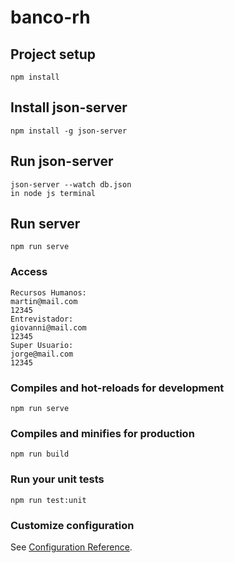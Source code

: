 # banco-rh

## Project setup
```
npm install
```
## Install json-server
```
npm install -g json-server
```
## Run json-server
```
json-server --watch db.json
in node js terminal
```
## Run server
```
npm run serve
```
### Access
```
Recursos Humanos: 
martin@mail.com
12345
Entrevistador:
giovanni@mail.com
12345
Super Usuario:
jorge@mail.com
12345
```
### Compiles and hot-reloads for development
```
npm run serve
```

### Compiles and minifies for production
```
npm run build
```

### Run your unit tests
```
npm run test:unit
```

### Customize configuration
See [Configuration Reference](https://cli.vuejs.org/config/).
